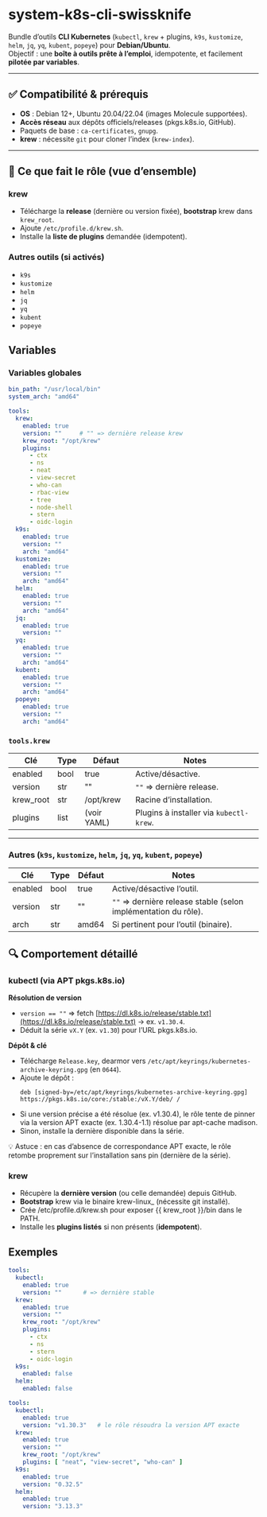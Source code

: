 # system-k8s-cli-swissknife

Bundle d’outils **CLI Kubernetes** (`kubectl`, `krew` + plugins, `k9s`, `kustomize`, `helm`, `jq`, `yq`, `kubent`, `popeye`) pour **Debian/Ubuntu**.  
Objectif : une **boîte à outils prête à l’emploi**, idempotente, et facilement **pilotée par variables**.

---

## ✅ Compatibilité & prérequis

- **OS** : Debian 12+, Ubuntu 20.04/22.04 (images Molecule supportées).
- **Accès réseau** aux dépôts officiels/releases (pkgs.k8s.io, GitHub).
- Paquets de base : `ca-certificates`, `gnupg`.
- **krew** : nécessite `git` pour cloner l’index (`krew-index`).

---

## 🚀 Ce que fait le rôle (vue d’ensemble)

### krew
- Télécharge la **release** (dernière ou version fixée), **bootstrap** krew dans `krew_root`.
- Ajoute `/etc/profile.d/krew.sh`.
- Installe la **liste de plugins** demandée (idempotent).

### Autres outils (si activés)
- `k9s`
- `kustomize`
- `helm`
- `jq`
- `yq`
- `kubent`
- `popeye`

## Variables

### Variables globales

```yaml
bin_path: "/usr/local/bin"
system_arch: "amd64"
```

```yaml
tools:
  krew:
    enabled: true
    version: ""     # "" => dernière release krew
    krew_root: "/opt/krew"
    plugins:
      - ctx
      - ns
      - neat
      - view-secret
      - who-can
      - rbac-view
      - tree
      - node-shell
      - stern
      - oidc-login
  k9s:
    enabled: true
    version: ""
    arch: "amd64"
  kustomize:
    enabled: true
    version: ""
    arch: "amd64"
  helm:
    enabled: true
    version: ""
    arch: "amd64"
  jq:
    enabled: true
    version: ""
  yq:
    enabled: true
    version: ""
    arch: "amd64"
  kubent:
    enabled: true
    version: ""
    arch: "amd64"
  popeye:
    enabled: true
    version: ""
    arch: "amd64"

```

### `tools.krew`

| Clé       | Type | Défaut    | Notes |
|-----------|------|-----------|-------|
| enabled   | bool | true      | Active/désactive. |
| version   | str  | ""        | `""` ⇒ dernière release. |
| krew_root | str  | /opt/krew | Racine d’installation. |
| plugins   | list | (voir YAML) | Plugins à installer via `kubectl-krew`. |

---

### Autres (`k9s`, `kustomize`, `helm`, `jq`, `yq`, `kubent`, `popeye`)

| Clé     | Type | Défaut | Notes |
|---------|------|--------|-------|
| enabled | bool | true   | Active/désactive l’outil. |
| version | str  | ""     | `""` ⇒ dernière release stable (selon implémentation du rôle). |
| arch    | str  | amd64  | Si pertinent pour l’outil (binaire). |


## 🔍 Comportement détaillé

### kubectl (via APT pkgs.k8s.io)

**Résolution de version**
- `version == ""` ⇒ fetch [https://dl.k8s.io/release/stable.txt](https://dl.k8s.io/release/stable.txt) → ex. `v1.30.4`.
- Déduit la série `vX.Y` (ex. `v1.30`) pour l’URL pkgs.k8s.io.

**Dépôt & clé**
- Télécharge `Release.key`, dearmor vers `/etc/apt/keyrings/kubernetes-archive-keyring.gpg` (en `0644`).
- Ajoute le dépôt :
  ```text
  deb [signed-by=/etc/apt/keyrings/kubernetes-archive-keyring.gpg] https://pkgs.k8s.io/core:/stable:/vX.Y/deb/ /
  ```
- Si une version précise a été résolue (ex. v1.30.4), le rôle tente de pinner via la version APT exacte (ex. 1.30.4-1.1) résolue par apt-cache madison.
- Sinon, installe la dernière disponible dans la série.

💡 Astuce : en cas d’absence de correspondance APT exacte, le rôle retombe proprement sur l’installation sans pin (dernière de la série).

### krew

- Récupère la **dernière version** (ou celle demandée) depuis GitHub.
- **Bootstrap** krew via le binaire krew-linux_<arch> (nécessite git installé).
- Crée /etc/profile.d/krew.sh pour exposer {{ krew_root }}/bin dans le PATH.
- Installe les **plugins listés** si non présents (**idempotent**).

## Exemples

```yaml
tools:
  kubectl:
    enabled: true
    version: ""      # => dernière stable
  krew:
    enabled: true
    version: ""
    krew_root: "/opt/krew"
    plugins:
      - ctx
      - ns
      - stern
      - oidc-login
  k9s:
    enabled: false
  helm:
    enabled: false
```

```yaml
tools:
  kubectl:
    enabled: true
    version: "v1.30.3"   # le rôle résoudra la version APT exacte
  krew:
    enabled: true
    version: ""
    krew_root: "/opt/krew"
    plugins: [ "neat", "view-secret", "who-can" ]
  k9s:
    enabled: true
    version: "0.32.5"
  helm:
    enabled: true
    version: "3.13.3"

```